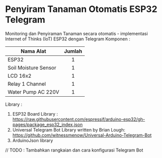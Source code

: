 # Penyiram Tanaman Otomatis ESP32 Telegram
Monitoring dan Penyiraman Tanaman secara otomatis - implementasi Internet of Thinks (IoT) ESP32 dengan Telegram
Komponen :

| Nama Alat                 | Jumlah |
| ---------                 | :----: |
| ESP32                     |   1    |
| Soil Moisture Sensor      |   1    |
| LCD 16x2                  |   1    |
| Relay 1 Channel           |   1    |
| Water Pump AC 220V        |   1    |


Library :

1. ESP32 Board Library : https://raw.githubusercontent.com/espressif/arduino-esp32/gh-pages/package_esp32_index.json
2. Universal Telegram Bot Library written by Brian Lough: https://github.com/witnessmenow/Universal-Arduino-Telegram-Bot
3. ArduinoJson library

// TODO : Tambahkan rangkaian dan cara konfigurasi Telegram Bot
